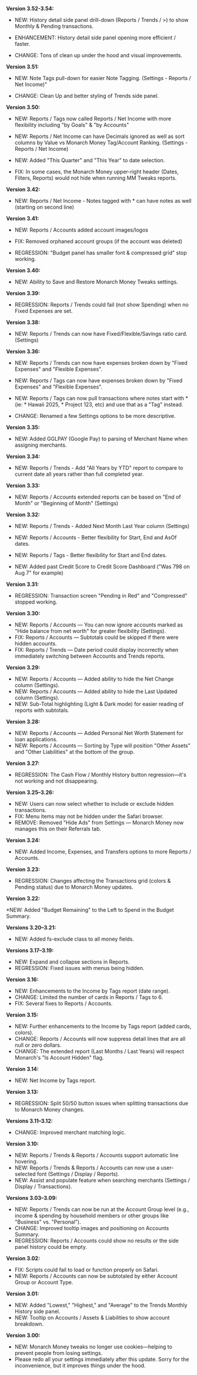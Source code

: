 **Version 3.52-3.54:**

* NEW: History detail side panel drill-down (Reports / Trends / >) to show Monthly & Pending transactions.

* ENHANCEMENT: History detail side panel opening more efficient / faster.

* CHANGE: Tons of clean up under the hood and visual improvements.

**Version 3.51:**

* NEW: Note Tags pull-down for easier Note Tagging. (Settings - Reports / Net Income)"

* CHANGE: Clean Up and better styling of Trends side panel.
  
**Version 3.50:**

* NEW: Reports / Tags now called Reports / Net Income with more flexibility including "by Goals" & "by Accounts" 

* NEW: Reports / Net Income can have Decimals ignored as well as sort columns by Value vs Monarch Money Tag/Account Ranking. (Settings - Reports / Net Income)

* NEW: Added "This Quarter" and "This Year" to date selection.

* FIX: In some cases, the Monarch Money upper-right header (Dates, Filters, Reports) would not hide when running MM Tweaks reports.

**Version 3.42:**

* NEW: Reports / Net Income - Notes tagged with * can have notes as well (starting on second line)

**Version 3.41:**

* NEW: Reports / Accounts added account images/logos
  
* FIX: Removed orphaned account groups (if the account was deleted)

* REGRESSION: "Budget panel has smaller font & compressed grid" stop working.

**Version 3.40:**

* NEW: Ability to Save and Restore Monarch Money Tweaks settings.

**Version 3.39:**

* REGRESSION: Reports / Trends could fail (not show Spending) when no Fixed Expenses are set. 

**Version 3.38:**

* NEW: Reports / Trends can now have Fixed/Flexible/Savings ratio card. (Settings)

**Version 3.36:**

* NEW: Reports / Trends can now have expenses broken down by "Fixed Expenses" and "Flexible Expenses".

* NEW: Reports / Tags can now have expenses broken down by "Fixed Expenses" and "Flexible Expenses".

* NEW: Reports / Tags can now pull transactions where notes start with * (ie: * Hawaii 2025, * Project 123, etc) and use that as a "Tag" instead.
  
* CHANGE: Renamed a few Settings options to be more descriptive.

**Version 3.35:**

* NEW: Added GGLPAY (Google Pay) to parsing of Merchant Name when assigning merchants.

**Version 3.34:**

* NEW: Reports / Trends - Add "All Years by YTD" report to compare to current date all years rather than full completed year.

**Version 3.33:**

* NEW: Reports / Accounts extended reports can be based on "End of Month" or "Beginning of Month" (Settings)

**Version 3.32:**

* NEW: Reports / Trends - Added Next Month Last Year column (Settings)

* NEW: Reports / Accounts - Better flexibility for Start, End and AsOf dates.

* NEW: Reports / Tags - Better flexibility for Start and End dates.

* NEW: Added past Credit Score to Credit Score Dashboard ("Was 798 on Aug 7" for example)

**Version 3.31:**

* REGRESSION: Transaction screen "Pending in Red" and "Compressed" stopped working.

**Version 3.30:**

* NEW: Reports / Accounts — You can now ignore accounts marked as "Hide balance from net worth" for greater flexibility (Settings).
* FIX: Reports / Accounts — Subtotals could be skipped if there were hidden accounts.
* FIX: Reports / Trends — Date period could display incorrectly when immediately switching between Accounts and Trends reports.

**Version 3.29:**

* NEW: Reports / Accounts — Added ability to hide the Net Change column (Settings).
* NEW: Reports / Accounts — Added ability to hide the Last Updated column (Settings).
* NEW: Sub-Total highlighting (Light & Dark mode) for easier reading of reports with subtotals.

**Version 3.28:**

* NEW: Reports / Accounts — Added Personal Net Worth Statement for loan applications.
* NEW: Reports / Accounts — Sorting by Type will position "Other Assets" and "Other Liabilities" at the bottom of the group.

**Version 3.27:**

* REGRESSION: The Cash Flow / Monthly History button regression—it's not working and not disappearing.

**Version 3.25–3.26:**

* NEW: Users can now select whether to include or exclude hidden transactions.
* FIX: Menu items may not be hidden under the Safari browser.
* REMOVE: Removed "Hide Ads" from Settings — Monarch Money now manages this on their Referrals tab.

**Version 3.24:**

* NEW: Added Income, Expenses, and Transfers options to more Reports / Accounts.

**Version 3.23:**

* REGRESSION: Changes affecting the Transactions grid (colors & Pending status) due to Monarch Money updates.

**Version 3.22:**

*NEW: Added "Budget Remaining" to the Left to Spend in the Budget Summary.

**Versions 3.20–3.21:**

* NEW: Added fs-exclude class to all money fields.

**Versions 3.17–3.19:**

* NEW: Expand and collapse sections in Reports.
* REGRESSION: Fixed issues with menus being hidden.

**Version 3.16:**

* NEW: Enhancements to the Income by Tags report (date range).
* CHANGE: Limited the number of cards in Reports / Tags to 6.
* FIX: Several fixes to Reports / Accounts.

**Version 3.15:**

* NEW: Further enhancements to the Income by Tags report (added cards, colors).
* CHANGE: Reports / Accounts will now suppress detail lines that are all null or zero dollars.
* CHANGE: The extended report (Last Months / Last Years) will respect Monarch's "Is Account Hidden" flag.

**Version 3.14:**

* NEW: Net Income by Tags report.

**Version 3.13:**

* REGRESSION: Split 50/50 button issues when splitting transactions due to Monarch Money changes.

**Versions 3.11–3.12:**

* CHANGE: Improved merchant matching logic.

**Version 3.10:**

* NEW: Reports / Trends & Reports / Accounts support automatic line hovering.
* NEW: Reports / Trends & Reports / Accounts can now use a user-selected font (Settings / Display / Reports).
* NEW: Assist and populate feature when searching merchants (Settings / Display / Transactions).

**Versions 3.03–3.09:**

* NEW: Reports / Trends can now be run at the Account Group level (e.g., income & spending by household members or other groups like "Business" vs. "Personal").
* CHANGE: Improved tooltip images and positioning on Accounts Summary.
* REGRESSION: Reports / Accounts could show no results or the side panel history could be empty.

**Version 3.02:**

* FIX: Scripts could fail to load or function properly on Safari.
* NEW: Reports / Accounts can now be subtotaled by either Account Group or Account Type.

**Version 3.01:**

* NEW: Added "Lowest," "Highest," and "Average" to the Trends Monthly History side panel.
* NEW: Tooltip on Accounts / Assets & Liabilities to show account breakdown.

**Version 3.00:**

* NEW: Monarch Money tweaks no longer use cookies—helping to prevent people from losing settings.
* Please redo all your settings immediately after this update. Sorry for the inconvenience, but it improves things under the hood.
